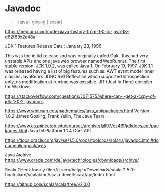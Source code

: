 # Javadoc
> | java | golang | scala |

https://medium.com/codex/java-history-from-1-0-to-java-18-d62f69b2a48a

JDK 1 Features
Release Date : January 23, 1996

This was the initial release and was originally called Oak. This had very unstable APIs and one java web browser named WebRunner.
The first stable version, JDK 1.0.2, was called Java 1.
On February 19, 1997, JDK 1.1 was released having a list of big features such as:
AWT event model
Inner classes
JavaBeans
JDBC
RMI
Reflection which supported Introspection only, no modification at runtime was possible.
JIT (Just In Time) compiler for Windows

https://stackoverflow.com/questions/2071575/where-can-i-get-a-copy-of-jdk-1-0-2-javadocs

https://www.whitman.edu/mathematics/java_api/packages.html
Version 1.0.2
James Gosling, Frank Yellin, The Java Team


https://www.cs.princeton.edu/courses/archive/fall97/cs461/jdkdocs/api/packages.html
JavaTM Platform 1.1.4 Core API

https://docs.oracle.com/javase/1.5.0/docs/tooldocs/solaris/javadoc.html#documentingpackages


Java Archive
https://www.oracle.com/de/java/technologies/downloads/archive/


Scala
CHeck locally
file:///Users/halyph/Downloads/scala-2.5.0-final/share/scala/doc/scala-devel/scala/api/index.html


https://github.com/scala/scala/tree/v2.0.0

